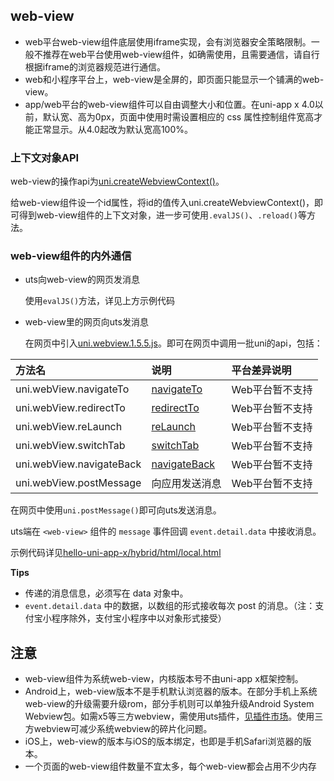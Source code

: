 ## web-view

<!-- UTSCOMJSON.web-view.description -->

<!-- UTSCOMJSON.web-view.attribute -->

<!-- UTSCOMJSON.web-view.event -->

<!-- UTSCOMJSON.web-view.component_type -->

<!-- UTSCOMJSON.web-view.compatibility -->

- web平台web-view组件底层使用iframe实现，会有浏览器安全策略限制。一般不推荐在web平台使用web-view组件，如确需使用，且需要通信，请自行根据iframe的浏览器规范进行通信。
- web和小程序平台上，web-view是全屏的，即页面只能显示一个铺满的web-view。
- app/web平台的web-view组件可以自由调整大小和位置。在uni-app x 4.0以前，默认宽、高为0px，页面中使用时需设置相应的 css 属性控制组件宽高才能正常显示。从4.0起改为默认宽高100%。

<!-- UTSCOMJSON.web-view.children -->

<!-- UTSCOMJSON.web-view.example -->

<!-- UTSCOMJSON.web-view.reference -->

### 上下文对象API

web-view的操作api为[uni.createWebviewContext()](../api/create-webview-context.md)。

给web-view组件设一个id属性，将id的值传入uni.createWebviewContext()，即可得到web-view组件的上下文对象，进一步可使用`.evalJS()`、`.reload()`等方法。

### web-view组件的内外通信
- uts向web-view的网页发消息

	使用`evalJS()`方法，详见上方示例代码

- web-view里的网页向uts发消息

	在网页中引入[uni.webview.1.5.5.js](https://gitcode.net/dcloud/hello-uni-app-x/-/blob/alpha/hybrid/html/uni.webview.1.5.5.js)。即可在网页中调用一批uni的api，包括：

|方法名|说明|平台差异说明|
|:-|:-|:-|
|uni.webView.navigateTo|[navigateTo](../api/navigator.md#uni-navigateto)|Web平台暂不支持|
|uni.webView.redirectTo|[redirectTo](../api/navigator#redirectto)|Web平台暂不支持|
|uni.webView.reLaunch|[reLaunch](../api/navigator#relaunch)|Web平台暂不支持|
|uni.webView.switchTab|[switchTab](../api/navigator#switchtab)|Web平台暂不支持|
|uni.webView.navigateBack|[navigateBack](../api/navigator#navigateback)|Web平台暂不支持|
|uni.webView.postMessage|向应用发送消息|Web平台暂不支持|

在网页中使用`uni.postMessage()`即可向uts发送消息。

uts端在 `<web-view>` 组件的 `message` 事件回调 `event.detail.data` 中接收消息。

示例代码详见[hello-uni-app-x/hybrid/html/local.html](https://gitcode.net/dcloud/hello-uni-app-x/-/blob/alpha/hybrid/html/local.html)

**Tips**

- 传递的消息信息，必须写在 data 对象中。
- `event.detail.data` 中的数据，以数组的形式接收每次 post 的消息。（注：支付宝小程序除外，支付宝小程序中以对象形式接受）

## 注意
- web-view组件为系统web-view，内核版本号不由uni-app x框架控制。
- Android上，web-view版本不是手机默认浏览器的版本。在部分手机上系统web-view的升级需要升级rom，部分手机则可以单独升级Android System Webview包。如需x5等三方webview，需使用uts插件，[见插件市场](https://ext.dcloud.net.cn/search?q=x5)。使用三方webview可减少系统webview的碎片化问题。
- iOS上，web-view的版本与iOS的版本绑定，也即是手机Safari浏览器的版本。
- 一个页面的web-view组件数量不宜太多，每个web-view都会占用不少内存
